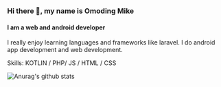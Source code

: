 ### Hi there 👋, my name is Omoding Mike
#### I am a web and android developer


I really enjoy learning languages and frameworks like laravel. I do android app development and web development.

Skills: KOTLIN / PHP/ JS / HTML / CSS

![Anurag's github stats](https://github-readme-stats.vercel.app/api?username=MikeOmoding)





